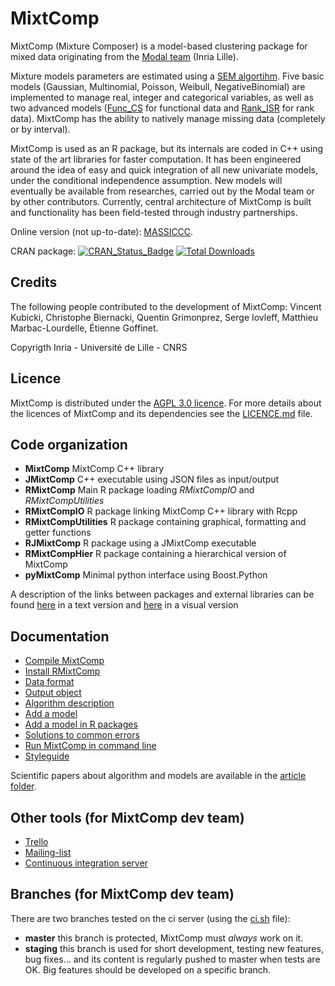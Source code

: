 # MixtComp

MixtComp (Mixture Composer) is a model-based clustering package for mixed data originating from the [Modal team](https://modal.lille.inria.fr/wikimodal/doku.php) (Inria Lille).

Mixture models parameters are estimated using a [SEM algortihm](MixtComp/docs/article/SEM.pdf). Five basic models (Gaussian, Multinomial, Poisson, Weibull, NegativeBinomial) are implemented to manage real, integer and categorical variables, as well as two advanced models ([Func_CS](MixtComp/docs/article/functionalModel.pdf) for functional data and [Rank_ISR](MixtComp/docs/article/rankModel.pdf) for rank data). MixtComp has the ability to natively manage missing data (completely or by interval). 

MixtComp is used as an R package, but its internals are coded in C++ using state of the art libraries for faster computation. It has been engineered around the idea of easy and quick integration of all new univariate models, under the conditional independence assumption. New models will eventually be available from researches, carried out by the Modal team or by other contributors. Currently, central architecture of MixtComp is built and functionality has been field-tested through industry partnerships. 

Online version (not up-to-date): [MASSICCC](https://massiccc.lille.inria.fr/).

CRAN package: [![CRAN_Status_Badge](http://www.r-pkg.org/badges/version/RMixtComp)](https://cran.r-project.org/package=RMixtComp)
[![Total Downloads](http://cranlogs.r-pkg.org/badges/grand-total/RMixtComp?color=blue)](http://cranlogs.r-pkg.org/badges/grand-total/RMixtComp)

## Credits

The following people contributed to the development of MixtComp: Vincent Kubicki, Christophe Biernacki, Quentin Grimonprez, Serge Iovleff, Matthieu Marbac-Lourdelle, Étienne Goffinet.

Copyrigth Inria - Université de Lille - CNRS

## Licence

MixtComp is distributed under the [AGPL 3.0 licence](https://www.gnu.org/licenses/agpl-3.0.en.html). For more details about the licences of MixtComp and its dependencies see the [LICENCE.md](LICENCE.md) file.

## Code organization

* **MixtComp** MixtComp C++ library
* **JMixtComp** C++ executable using JSON files as input/output
* **RMixtComp** Main R package loading *RMixtCompIO* and *RMixtCompUtilities*
* **RMixtCompIO** R package linking MixtComp C++ library with Rcpp
* **RMixtCompUtilities** R package containing graphical, formatting and getter functions
* **RJMixtComp** R package using a JMixtComp executable 
* **RMixtCompHier** R package containing a hierarchical version of MixtComp
* **pyMixtComp** Minimal python interface using Boost.Python

A description of the links between packages and external libraries can be found [here](architecture.md) in a text version and [here](graphArchitecture.png) in a visual version

## Documentation

* [Compile MixtComp](MixtComp/README.md)
* [Install RMixtComp](RMixtComp/README.md)
* [Data format](MixtComp/docs/dataFormat.md)
* [Output object](MixtComp/docs/objectOutput.md)
* [Algorithm description](MixtComp/docs/algoDesc.md)
* [Add a model](MixtComp/docs/howToAddModel.md)
* [Add a model in R packages](MixtComp/docs/howToAddModelInR.md)
* [Solutions to common errors](MixtComp/docs/error.md)
* [Run MixtComp in command line](JMixtComp/README.md)
* [Styleguide](MixtComp/docs/styleguide.md)

Scientific papers about algorithm and models are available in the [article folder](MixtComp/docs/article/).

## Other tools (for MixtComp dev team)

* [Trello](https://trello.com/b/vTK9pUM4/mixtcomp)
* [Mailing-list](https://sympa.inria.fr/sympa/info/mixtcomp-dev)
* [Continuous integration server](https://ci.inria.fr/mixtcomp/)

## Branches (for MixtComp dev team)

There are two branches tested on the ci server (using the [ci.sh](ci.sh) file):
* **master** this branch is protected, MixtComp must *always* work on it.
* **staging** this branch is used for short development, testing new features, bug fixes... and its content is regularly pushed to master when tests are OK.
Big features should be developed on a specific branch.
